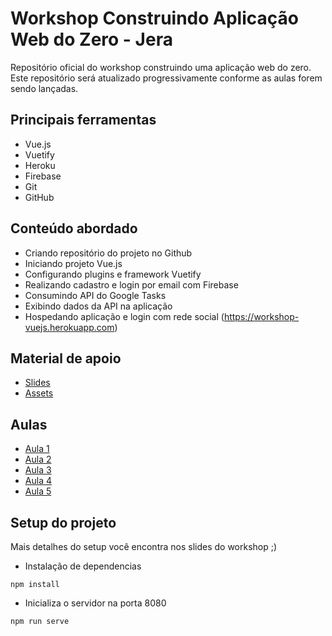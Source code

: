 # Workshop Construindo Aplicação Web do Zero - Jera

Repositório oficial do workshop construindo uma aplicação web do zero. Este repositório será atualizado progressivamente conforme as aulas forem sendo lançadas.

## Principais ferramentas 
- Vue.js
- Vuetify
- Heroku
- Firebase
- Git 
- GitHub

## Conteúdo abordado
- Criando repositório do projeto no Github
- Iniciando projeto Vue.js
- Configurando plugins e framework Vuetify
- Realizando cadastro e login por email com Firebase
- Consumindo API do Google Tasks
- Exibindo dados da API na aplicação
- Hospedando aplicação e login com rede social (https://workshop-vuejs.herokuapp.com)

## Material de apoio
- [Slides](https://drive.google.com/file/d/1tpvbv8kVioTIUb-Dg-bLWlUHUNhEWUt7/view?usp=sharing)
- [Assets](https://drive.google.com/drive/folders/1V2JhGB3rr4sVztCxyOMO3Ktwxi14HiCn)

## Aulas
- [Aula 1](https://www.youtube.com/watch?v=XCdUkVHYBws&t=468s)
- [Aula 2](https://www.youtube.com/watch?v=721yKA_ogBA)
- [Aula 3](https://www.youtube.com/watch?v=Q3iHhaFIX7I&t=40s)
- [Aula 4](https://www.youtube.com/watch?v=TQuoq6pkfAo)
- [Aula 5](https://www.youtube.com/watch?v=da_xCxuNKHM)

## Setup do projeto

Mais detalhes do setup você encontra nos slides do workshop ;)

- Instalação de dependencias
```
npm install
```

- Inicializa o servidor na porta 8080
```
npm run serve
```
